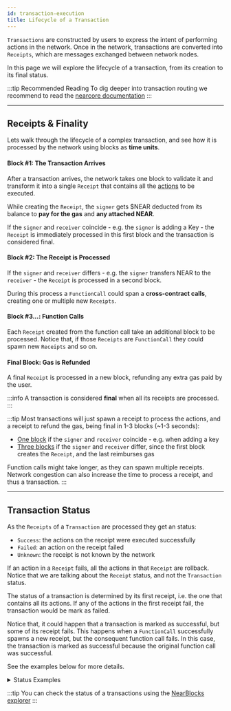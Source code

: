 ```yaml
---
id: transaction-execution
title: Lifecycle of a Transaction
---
```


`Transactions` are constructed by users to express the intent of performing actions in the network. Once in the network, transactions are converted into `Receipts`, which are messages exchanged between network nodes.

In this page we will explore the lifecycle of a transaction, from its creation to its final status.

:::tip Recommended Reading
To dig deeper into transaction routing we recommend to read the [nearcore documentation](https://near.github.io/nearcore/architecture/how/tx_routing.html)
:::

***

## Receipts & Finality

Lets walk through the lifecycle of a complex transaction, and see how it is processed by the network using blocks as **time units**.

#### Block #1: The Transaction Arrives

After a transaction arrives, the network takes one block to validate it and transform it into a single `Receipt` that contains all the [actions](./transaction-anatomy.md) to be executed.

While creating the `Receipt`, the `signer` gets $NEAR deducted from its balance to **pay for the gas** and **any attached NEAR**.

If the `signer` and `receiver` coincide - e.g. the `signer` is adding a Key - the `Receipt` is immediately processed in this first block and the transaction is considered final.

#### Block #2: The Receipt is Processed

If the `signer` and `receiver` differs - e.g. the `signer` transfers NEAR to the `receiver` - the `Receipt` is processed in a second block.

During this process a `FunctionCall` could span a **cross-contract calls**, creating one or multiple new `Receipts`.

#### Block #3...: Function Calls

Each `Receipt` created from the function call take an additional block to be processed. Notice that, if those `Receipts` are `FunctionCall` they could spawn new `Receipts` and so on.

#### Final Block: Gas is Refunded

A final `Receipt` is processed in a new block, refunding any extra gas paid by the user.

:::info
A transaction is considered **final** when all its receipts are processed.
:::

:::tip
Most transactions will just spawn a receipt to process the actions, and a receipt to refund the gas, being final in 1-3 blocks (\~1-3 seconds):

- [One block](https://testnet.nearblocks.io/txns/8MAvH96aMfDxPb3kVDrgj8nvJS7CAXP1GgtiivKAMGkF#execution) if the `signer` and `receiver` coincide - e.g. when adding a key
- [Three blocks](https://testnet.nearblocks.io/txns/B7gxJNxav1A9WhWvaNWYLrSTub1Mkfj3tAudoASVM5tG#) if the `signer` and `receiver` differ, since the first block creates the `Receipt`, and the last reimburses gas

Function calls might take longer, as they can spawn multiple receipts. Network congestion can also increase the time to process a receipt, and thus a transaction.
:::

***

## Transaction Status

As the `Receipts` of a `Transaction` are processed they get an status:

- `Success`: the actions on the receipt were executed successfully
- `Failed`: an action on the receipt failed
- `Unknown`: the receipt is not known by the network

If an action in a `Receipt` fails, all the actions in that `Receipt` are rollback. Notice that we are talking about the `Receipt` status, and not the `Transaction` status.

The status of a transaction is determined by its first receipt, i.e. the one that contains all its actions. If any of the actions in the first receipt fail, the transaction would be mark as failed.

Notice that, it could happen that a transaction is marked as successful, but some of its receipt fails. This happens when a `FunctionCall` successfully spawns a new receipt, but the consequent function call fails. In this case, the transaction is marked as successful because the original function call was successful.

See the examples below for more details.

<details>

<summary> Status Examples </summary>

#### Example: Transaction with Transfer

1. `bob.near` creates a transaction to transfer 10 NEAR to `alice.near`
2. The transaction is converted into a receipt
3. The conversion fails because `bob.near` does not have enough balance
4. The transaction is marked as failed ⛔

#### Example: Deploying a Contract

1. `bob.near` creates a transaction to:
   - create the account `contract.bob.near`
   - transfer 5 NEAR to `contract.bob.near`
   - deploy a contract in `contract.bob.near`
2. The transaction is transformed into one receipt
3. The account is created, the money transfer and the contract deployed
4. The transaction is marked as successful ✅

#### Example: Deploying a Contract Fails

1. `bob.near` creates a transaction to:
   - create the account `contract.bob.near`
   - transfer 5 NEAR to `contract.bob.near`
   - deploy a contract in `contract.bob.near`
2. The transaction is transformed into one receipt
3. The account is created, but the transfer fails because `bob.near` does not have enough balance
4. The whole process is reverted (i.e. no account is created)
5. The transaction is marked as successful ⛔

#### Example: Calling a Function

1. `bob.near` creates a transaction to call the function `cross-call` in `contract.near`
2. The transaction is transformed into one receipt
3. The function `cross-call` creates a promise to call the function `external-call` in `external.near`
4. The function finishes correctly and the transaction is marked as successful ✅
5. A new receipt is created to call the function `external-call` in `external.near`
6. The function `external-call` fails
7. The original transaction is still marked as successful ✅ because the first receipt was successful

</details>

:::tip
You can check the status of a transactions using the [NearBlocks explorer](https://nearblocks.io/)
:::
